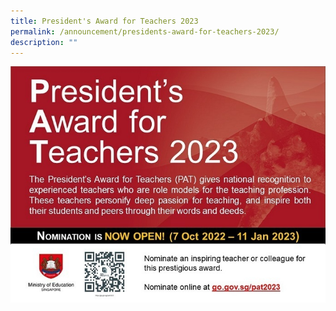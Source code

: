 ```yaml
---
title: President's Award for Teachers 2023
permalink: /announcement/presidents-award-for-teachers-2023/
description: ""
---
```

<img src="/images/pat.jpg">